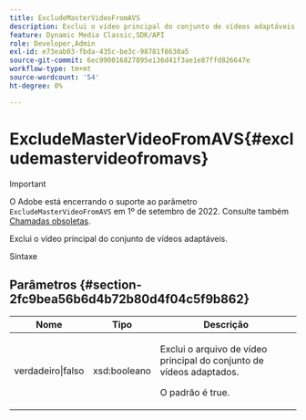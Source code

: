 ```yaml
---
title: ExcludeMasterVideoFromAVS
description: Exclui o vídeo principal do conjunto de vídeos adaptáveis.
feature: Dynamic Media Classic,SDK/API
role: Developer,Admin
exl-id: e73eab03-fbda-435c-be3c-98781f8630a5
source-git-commit: 6ec990016827895e136d41f3ae1e87ffd826647e
workflow-type: tm+mt
source-wordcount: '54'
ht-degree: 0%

---
```


# ExcludeMasterVideoFromAVS{#excludemastervideofromavs}

>[!IMPORTANT]
>
>O Adobe está encerrando o suporte ao parâmetro `ExcludeMasterVideoFromAVS` em 1º de setembro de 2022. Consulte também [Chamadas obsoletas](/help/aem-ips-api/c-deprecated-calls.md).

Exclui o vídeo principal do conjunto de vídeos adaptáveis.

<!-- REMOVE TOPIC MAY 2022 AS PER CQDOC-19165 AND REMOVED FROM TOC -->

Sintaxe

## Parâmetros {#section-2fc9bea56b6d4b72b80d4f04c5f9b862}

<table id="table_04100BB8ABD84EF68B0A7CE3AD946414"> 
 <thead> 
  <tr> 
   <th colname="col1" class="entry"> Nome </th> 
   <th colname="col2" class="entry"> Tipo </th> 
   <th colname="col3" class="entry"> Descrição </th> 
  </tr> 
 </thead>
 <tbody> 
  <tr> 
   <td colname="col1"> <span class="codeph"> verdadeiro|falso</span> </td> 
   <td colname="col2"> <span class="codeph"> xsd:booleano</span> </td> 
   <td colname="col3"> <p>Exclui o arquivo de vídeo principal do conjunto de vídeos adaptados. </p> <p>O padrão é true. </p> </td> 
  </tr> 
 </tbody> 
</table>
